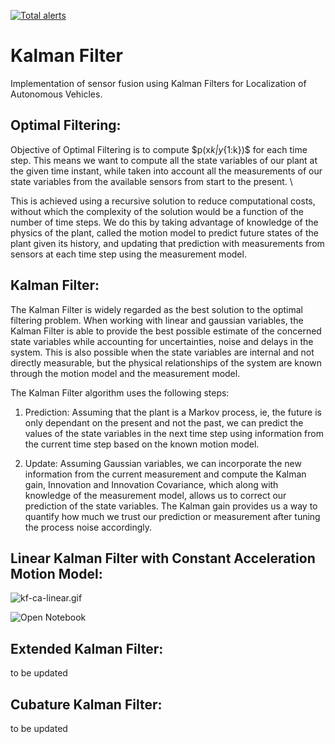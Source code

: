 [![Total alerts](https://img.shields.io/lgtm/alerts/g/raghuramshankar/kalman-filter-localization.svg?logo=lgtm&logoWidth=18)](https://lgtm.com/projects/g/raghuramshankar/kalman-filter-localization/alerts/)

# Kalman Filter
Implementation of sensor fusion using Kalman Filters for Localization of Autonomous Vehicles.

## Optimal Filtering:
Objective of Optimal Filtering is to compute \$p(x*k|y*{1:k})\$ for each time step. This means we want to compute all the state variables of our plant at the given time instant, while taken into account all the measurements of our state variables from the available sensors from start to the present. \

This is achieved using a recursive solution to reduce computational costs, without which the complexity of the solution would be a function of the number of time steps. We do this by taking advantage of knowledge of the physics of the plant, called the motion model to predict future states of the plant given its history, and updating that prediction with measurements from sensors at each time step using the measurement model.

## Kalman Filter:
The Kalman Filter is widely regarded as the best solution to the optimal filtering problem. When working with linear and gaussian variables, the Kalman Filter is able to provide the best possible estimate of the concerned state variables while accounting for uncertainties, noise and delays in the system. This is also possible when the state variables are internal and not directly measurable, but the physical relationships of the system are known through the motion model and the measurement model. 

The Kalman Filter algorithm uses the following steps:

1. Prediction: 
   Assuming that the plant is a Markov process, ie, the future is only dependant on the present and not the past, we can predict the values of the state variables in the next time step using information from the current time step based on the known motion model.

2. Update: 
    Assuming Gaussian variables, we can incorporate the new information from the current measurement and compute the Kalman gain, Innovation and Innovation Covariance, which along with knowledge of the measurement model, allows us to correct our prediction of the state variables. The Kalman gain provides us a way to quantify how much we trust our prediction or measurement after tuning the process noise accordingly.
    
## Linear Kalman Filter with Constant Acceleration Motion Model:
![kf-ca-linear.gif](https://github.com/raghuramshankar/kalman-filter-localization/blob/master/jupyter/kf_ca_linear.gif)

![Open Notebook](https://github.com/raghuramshankar/kalman-filter-localization/blob/master/jupyter/KF-CA-Linear.ipynb)

## Extended Kalman Filter:
to be updated

## Cubature Kalman Filter:
to be updated
